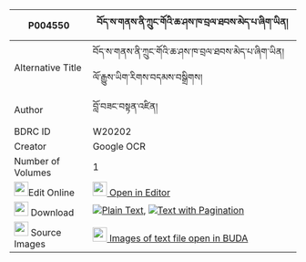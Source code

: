 |P004550|བོད་ས་གནས་ནི་ཀྲུང་གོའི་ཆ་ཤས་ཁ་བྲལ་ཐབས་མེད་པ་ཞིག་ཡིན། 
| --- | --- 
|Alternative Title |བོད་ས་གནས་ནི་ཀྲུང་གོའི་ཆ་ཤས་ཁ་བྲལ་ཐབས་མེད་པ་ཞིག་ཡིན། ལོ་རྒྱུས་ཡིག་རིགས་བདམས་བསྒྲིགས།
|Author| བློ་བཟང་བསྟན་འཛིན།
|BDRC ID | W20202
|Creator | Google OCR
|Number of Volumes| 1
|<img width="25" src="https://img.icons8.com/color/25/000000/edit-property.png">Edit Online| [<img width="25" src="https://avatars.githubusercontent.com/u/45091458?s=200&v=4"> Open in Editor](http://editor.openpecha.org/P004550)
|<img width="25" src="https://img.icons8.com/fluent/48/000000/download-2.png"/>  Download | [![](https://img.icons8.com/color/20/000000/txt.png)Plain Text](https://github.com/Openpecha/P004550/releases/download/v1/bo_sane_ni_trung_go_i_chashe_k_plain_P004550.zip), [![](https://img.icons8.com/color/20/000000/txt.png)Text with Pagination](https://github.com/Openpecha/P004550/releases/download/v1/bo_sane_ni_trung_go_i_chashe_k_pages_P004550.zip)
|<img width="25" src="https://img.icons8.com/plasticine/100/000000/pictures-folder.png"/>  Source Images | [<img width="25" src="https://library.bdrc.io/icons/BUDA-small.svg"> Images of text file open in BUDA](https://library.bdrc.io/show/bdr:W20202)